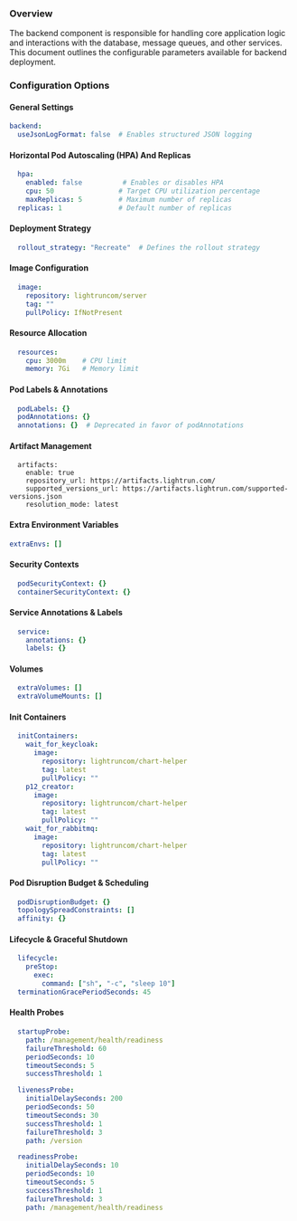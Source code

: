 ### Overview

The backend component is responsible for handling core application logic and interactions with the database, message queues, and other services. This document outlines the configurable parameters available for backend deployment.
### Configuration Options

#### General Settings

```yaml
backend:
  useJsonLogFormat: false  # Enables structured JSON logging
```

#### Horizontal Pod Autoscaling (HPA) And Replicas

```yaml
  hpa:
    enabled: false          # Enables or disables HPA
    cpu: 50                # Target CPU utilization percentage
    maxReplicas: 5         # Maximum number of replicas
  replicas: 1              # Default number of replicas
```

#### Deployment Strategy

```yaml
  rollout_strategy: "Recreate"  # Defines the rollout strategy
```

#### Image Configuration

```yaml
  image:
    repository: lightruncom/server
    tag: ""
    pullPolicy: IfNotPresent
```

#### Resource Allocation

```yaml
  resources:
    cpu: 3000m    # CPU limit
    memory: 7Gi   # Memory limit
```

#### Pod Labels & Annotations

```yaml
  podLabels: {}
  podAnnotations: {}
  annotations: {}  # Deprecated in favor of podAnnotations
```

#### Artifact Management

```
  artifacts:
    enable: true
    repository_url: https://artifacts.lightrun.com/
    supported_versions_url: https://artifacts.lightrun.com/supported-versions.json
    resolution_mode: latest
```
#### Extra Environment Variables
```yaml
extraEnvs: []
```

#### Security Contexts

```yaml
  podSecurityContext: {}
  containerSecurityContext: {}
```

#### Service Annotations & Labels

```yaml
  service:
    annotations: {}
    labels: {}
```

#### Volumes 

```yaml
  extraVolumes: []
  extraVolumeMounts: []

```

#### Init Containers
```yaml
  initContainers:
    wait_for_keycloak:
      image:
        repository: lightruncom/chart-helper
        tag: latest
        pullPolicy: ""
    p12_creator:
      image:
        repository: lightruncom/chart-helper
        tag: latest
        pullPolicy: ""
    wait_for_rabbitmq:
      image:
        repository: lightruncom/chart-helper
        tag: latest
        pullPolicy: ""
```
#### Pod Disruption Budget & Scheduling

```yaml
  podDisruptionBudget: {}
  topologySpreadConstraints: []
  affinity: {}
```

#### Lifecycle & Graceful Shutdown

```yaml
  lifecycle:
    preStop:
      exec:
        command: ["sh", "-c", "sleep 10"]
  terminationGracePeriodSeconds: 45
```

#### Health Probes

```yaml
  startupProbe:
    path: /management/health/readiness
    failureThreshold: 60
    periodSeconds: 10
    timeoutSeconds: 5
    successThreshold: 1

  livenessProbe:
    initialDelaySeconds: 200
    periodSeconds: 50
    timeoutSeconds: 30
    successThreshold: 1
    failureThreshold: 3
    path: /version

  readinessProbe:
    initialDelaySeconds: 10
    periodSeconds: 10
    timeoutSeconds: 5
    successThreshold: 1
    failureThreshold: 3
    path: /management/health/readiness
```